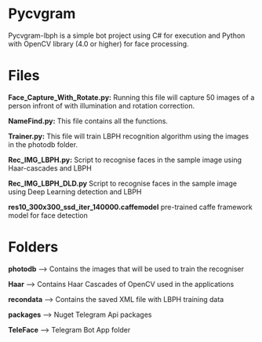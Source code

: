 # Pycvgram

Pycvgram-lbph is a simple bot project using C# for execution 
and Python with OpenCV library (4.0 or higher) for face processing.

# Files

**Face_Capture_With_Rotate.py:** Running this file will capture 50 images of a person infront of with illumination and rotation correction.

**NameFind.py:** This file contains all the functions.

**Trainer.py:** This file will train LBPH recognition algorithm using the images in the photodb folder.

**Rec_IMG_LBPH.py:** Script to recognise faces in the sample image using Haar-cascades and LBPH

**Rec_IMG_LBPH_DLD.py** Script to recognise faces in the sample image using Deep Learning detection and LBPH

**res10_300x300_ssd_iter_140000.caffemodel** pre-trained caffe framework model for face detection

# Folders

**photodb** --> Contains the images that will be used to train the recogniser

**Haar** --> Contains Haar Cascades of OpenCV used in the applications

**recondata** --> Contains the saved XML file with LBPH training data

**packages** --> Nuget Telegram Api packages

**TeleFace** --> Telegram Bot App folder
